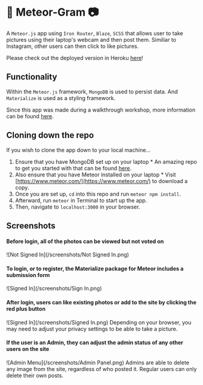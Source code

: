 # :stars: Meteor-Gram :camera:

A `Meteor.js` app using `Iron Router`, `Blaze`, `SCSS` that allows user to take pictures using their laptop's webcam and then post them. Similiar to Instagram, other users can then click to like pictures.

Please check out the deployed version in Heroku [here](http://meteor-gram.herokuapp.com/)!



## Functionality

Within the `Meteor.js` framework, `MongoDB` is used to persist data. And `Materialize` is used as a styling framework.

Since this app was made during a walkthrough workshop, more information can be found [here](https://github.com/dannyvassallo/photofun).



## Cloning down the repo

If you wish to clone the app down to your local machine...
  1. Ensure that you have MongoDB set up on your laptop
    * An amazing repo to get you started with that can be found [here](https://github.com/dannyvassallo/mongo_lesson).
  2. Also ensure that you have Meteor installed on your laptop
    * Visit [https://www.meteor.com/](https://www.meteor.com/) to download a copy.
  3. Once you are set up, `cd` into this repo and run `meteor npm install`.
  4. Afterward, run `meteor` in Terminal to start up the app.
  5. Then, navigate to `localhost:3000` in your browser.



## Screenshots

#### Before login, all of the photos can be viewed but not voted on
![Not Signed In](/screenshots/Not Signed In.png)

#### To login, or to register, the Materialize package for Meteor includes a submission form
![Signed In](/screenshots/Sign In.png)

#### After login, users can like existing photos or add to the site by clicking the red plus button
![Signed In](/screenshots/Signed In.png)
Depending on your browser, you may need to adjust your privacy settings to be able to take a picture.

#### If the user is an Admin, they can adjust the admin status of any other users on the site
![Admin Menu](/screenshots/Admin Panel.png)
Admins are able to delete any image from the site, regardless of who posted it. Regular users can only delete their own posts.
